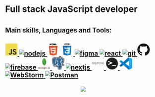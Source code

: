 <!--
**SerJ1327/SerJ1327** is a ✨ _special_ ✨ repository because its `README.md` (this file) appears on your GitHub profile.

Here are some ideas to get you started:

- 🔭 I’m currently working on ...
- 🌱 I’m currently learning ...
- 👯 I’m looking to collaborate on ...
- 🤔 I’m looking for help with ...
- 💬 Ask me aboute me: ...
- 😄 Pronouns: ...
- ⚡ Fun fact: ...
-->
<h1>Full stack JavaScript developer<h1>
 <h2>Main skills, Languages and Tools:<h2>
  <a href="https://developer.mozilla.org/en-US/docs/Web/JavaScript" target="_blank" rel="noreferrer"> <img src="https://raw.githubusercontent.com/devicons/devicon/master/icons/javascript/javascript-original.svg" alt="javascript" width="40" height="40"/> 
</a>
<a href="https://nodejs.org" target="_blank" rel="noreferrer"> <img src="https://avatars.githubusercontent.com/u/9950313?s=200&v=4" alt="nodejs" width="40" height="40"/> </a> 
<a href="https://www.w3.org/html/" target="_blank" rel="noreferrer"> <img src="https://raw.githubusercontent.com/devicons/devicon/master/icons/html5/html5-original-wordmark.svg" alt="html5" width="40" height="40"/> </a> 
<a href="https://www.w3schools.com/css/" target="_blank" rel="noreferrer"> <img src="https://raw.githubusercontent.com/devicons/devicon/master/icons/css3/css3-original-wordmark.svg" alt="css3" width="40" height="40"/> </a>  
<a href="https://www.figma.com/" target="_blank" rel="noreferrer"> <img src="https://www.vectorlogo.zone/logos/figma/figma-icon.svg" alt="figma" width="40" height="40"/> </a> 
<a href="https://reactjs.org/" target="_blank" rel="noreferrer"> <img src="https://cdn.worldvectorlogo.com/logos/react-2.svg" alt="react" width="40" height="40"/> </a> 
<a href="https://git-scm.com/" target="_blank" rel="noreferrer"> <img src="https://www.vectorlogo.zone/logos/git-scm/git-scm-icon.svg" alt="git" width="40" height="40"/> </a>  
<a href="https://github.com/" target="_blank" rel="noreferrer"> <img alt="GitHub" width="40" src="https://raw.githubusercontent.com/github/explore/78df643247d429f6cc873026c0622819ad797942/topics/github/github.png" /> </a>  
<a href="https://firebase.google.com/" target="_blank" rel="noreferrer"> <img src="https://www.vectorlogo.zone/logos/firebase/firebase-icon.svg" alt="firebase" width="40" height="40"/> </a> 
<a href="https://www.mongodb.com/" target="_blank" rel="noreferrer"> <img src="https://raw.githubusercontent.com/devicons/devicon/master/icons/mongodb/mongodb-original-wordmark.svg" alt="mongodb" width="40" height="40"/> </a> 
<a href="https://www.postgresql.org/" target="_blank" rel="noreferrer">
<img alt="PostgreSQL" width="40" src="https://raw.githubusercontent.com/github/explore/80688e429a7d4ef2fca1e82350fe8e3517d3494d/topics/postgresql/postgresql.png" />
 </a> 
<a href="https://nextjs.org/" target="_blank" rel="noreferrer"> <img src="https://th.bing.com/th/id/OIP.LvA59wJi3O9jTMQQsw_cRAHaGp?pid=ImgDet&w=160.00000000000003&h=143.67346938775512&c=7" alt="nextjs" width="40" height="40"/> </a> 
<a href="https://expressjs.com" target="_blank" rel="noreferrer"> <img src="https://raw.githubusercontent.com/devicons/devicon/master/icons/express/express-original-wordmark.svg" alt="express" width="40" height="40"/> </a> 
<a href="https://github.com/microsoft/terminal" target="_blank" rel="noreferrer">
<img  alt="Terminal" width="40" src="https://raw.githubusercontent.com/github/explore/80688e429a7d4ef2fca1e82350fe8e3517d3494d/topics/terminal/terminal.png" />  </a>
<a href="https://code.visualstudio.com/" target="_blank" rel="noreferrer">
<img alt="Visual Studio Code" width="40" src="https://raw.githubusercontent.com/github/explore/80688e429a7d4ef2fca1e82350fe8e3517d3494d/topics/visual-studio-code/visual-studio-code.png" />  </a>
<a href="https://www.jetbrains.com/webstorm/" target="_blank" rel="noreferrer">
<img alt="WebStorm" width="40" src="https://cdn.worldvectorlogo.com/logos/webstorm-icon.svg" >
  </a>
<a href="https://www.postman.com/" target="_blank" rel="noreferrer">
  <img alt="Postman" width="40" src="https://cdn.worldvectorlogo.com/logos/postman.svg" > </a>
</p>
<p align="center" >
 <a href="https://github.com/SerJ1785/codewars_readme_stats">
   <img src="https://github.r2v.ch/codewars?user=SerJ1785&name=true&top_languages=true&theme=gradient" />
 </a>
</p>


